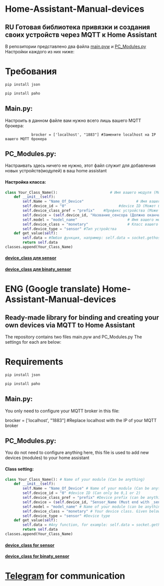 # Home-Assistant-Manual-devices
## RU Готовая библиотека привязки и создания своих устройств через MQTT к Home Assistant

В репозитории представлено два файла [main.pyw](https://github.com/AlexNetYT/Home-Assistant-Manual-devices/edit/main/README.md#mainpy) и [PC_Modules.py](https://github.com/AlexNetYT/Home-Assistant-Manual-devices/edit/main/README.md#pc_modulespy)
Настройки каждого из них ниже:
# Требования
````python
pip install json
````
````python
pip install paho
````
## Main.py:
Настроить в данном файле вам нужно всего лишь вашего MQTT брокера:
				
				brocker = ['localhost', "1883"] #Замените localhost на IP вашего MQTT брокера
				
## PC_Modules.py:
Настраивать здесь ничего не нужно, этот файл служит для добавления новых устройств(модулей) в ваш home assistant
#### Настройка класса:
```python
class Your_Class_Name():						# Имя вашего модуля (Может быть любым)
    def __init__(self):
        self.Name = "Name_Of_Device"						# Имя вашего модуля (Может быть любым)
        self.device_id = "0"						#device ID (Может быть только 0,1 или 2)
        self.device_class_pref = "prefix"	 #Префикс устройства (Может быть любым)
        self.device = (self.device_id, "Название_сенсора (Должно оканчиваться на _sensor или _binary_sensor)", "Создатель устройства", "Версия ПО устройства")	# (Может быть любым)
        self.model = "model_name"						# Имя вашего модуля (Может быть любым)
        self.device_class = "monetary"					# Класс вашего устройства. Приведены ниже
        self.device_type = "sensor" #Тип устройства
    def get_value(self):
        self.data = #Любая функция, например: self.data = socket.gethostname()
        return self.data
classes.append(Your_Class_Name)
```
#### [device_class для sensor](https://www.home-assistant.io/integrations/sensor/ "device_class для sensor")
#### [device_class для binaty_sensor](https://www.home-assistant.io/integrations/binary_sensor/ "device_class для binaty_sensor")


# ENG (Google translate) Home-Assistant-Manual-devices
## Ready-made library for binding and creating your own devices via MQTT to Home Assistant

The repository contains two files main.pyw and PC_Modules.py
The settings for each are below:
# Requirements
````python
pip install json
````
````python
pip install paho
````
## Main.py:
You only need to configure your MQTT broker in this file:

brocker = ['localhost', "1883"] #Replace localhost with the IP of your MQTT broker

## PC_Modules.py:
You do not need to configure anything here, this file is used to add new devices (modules) to your home assistant
#### Class setting:
```python
class Your_Class_Name(): # Name of your module (Can be anything)
    def __init__(self):
        self.Name = "Name_Of_Device" # Name of your module (Can be anything)
        self.device_id = "0" #device ID (Can only be 0,1 or 2)
        self.device_class_pref = "prefix" #Device prefix (can be anything)
        self.device = (self.device_id, "Sensor_Name (Must end with _sensor or _binary_sensor)", "Device Creator", "Device Firmware Version") # (Can be anything)
        self.model = "model_name" # Name of your module (can be anything)
        self.device_class = "monetary" # Your device class. Given below
        self.device_type = "sensor" #Device type
    def get_value(self):
        self.data = #Any function, for example: self.data = socket.gethostname()
        return self.data
classes.append(Your_Class_Name)
```
#### [device_class for sensor](https://www.home-assistant.io/integrations/sensor/ "device_class for sensor")
#### [device_class for binaty_sensor](https://www.home-assistant.io/integrations/binary_sensor/ "device_class for binaty_sensor")


# [Telegram](https://t.me/AlexDot_Net "Telegram") for communication
